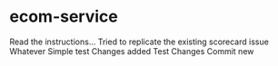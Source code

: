 # ecom-service

Read the instructions...
Tried to replicate the existing scorecard issue
Whatever
Simple test
Changes added
Test Changes
Commit new
